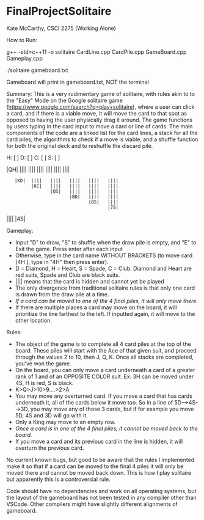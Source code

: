 # FinalProjectSolitaire

Kate McCarthy, CSCI 2275 (Working Alone)

How to Run: 

g++ -std=c++11 -o solitaire CardLine.cpp CardPile.cpp GameBoard.cpp Gameplay.cpp

./solitaire gameboard.txt

Gameboard will print in gameboard.txt, NOT the terminal

Summary:
This is a very rudimentary game of solitaire, with rules akin to to the "Easy" Mode on the Google solitaire game (https://www.google.com/search?q=play+solitaire), where a user can click a card, and if there is a viable move, it will move the card to that spot as opposed to having the user physically drag it around. The game functions by users typing in the card input to move a card or line of cards. The main components of the code are a linked list for the card lines, a stack for all the card piles, the algorithms to check if a move is viable, and a shuffle function for both the original deck and to reshuffle the discard pile. 


 H: [    ]   D: [    ]   C: [    ]   S: [    ]
 

|QH|   ||||  ||||   ||||   ||||   ||||   |||| 

       |KD|  ||||   ||||   ||||   ||||   ||||   
             |6C|   ||||   ||||   ||||   ||||   
                    |QS|   ||||   ||||   ||||
                           |8D|   ||||   ||||    
                                  |8S|   ||||  
                                         |7S|
                                         
||||   |4S|

Gameplay:
- Input "D" to draw, "S" to shuffle when the draw pile is empty, and "E" to Exit the game. Press enter after each input
- Otherwise, type in the card name WITHOUT BRACKETS (to move card [4H ], type in "4H" then press enter).
- D = Diamond, H = Heart, S = Spade, C = Club. Diamond and Heart are red suits, Spade and Club are black suits. 
- |||| means that the card is hidden and cannot yet be played
- The only divergence from traditional solitaire rules is that only one card is drawn from the draw pile at a time. 
- *If a card can be moved to one of the 4 final piles, it will only move there.*
- If there are multiple places a card may move on the board, it will prioritize the line farthest to the left. If inputted again, it will move to the other location.

Rules: 
- The object of the game is to complete all 4 card piles at the top of the board. These piles will start with the Ace of that given suit, and proceed through the values 2 to 10, then J, Q, K. Once all stacks are completed, you've won the game. 
- On the board, you can only move a card underneath a card of a greater rank of 1 and of an OPPOSITE COLOR suit. Ex: 3H can be moved under 4S, H is red, S is black. 
- K>Q>J>10>9....>2>A
- You may move any overturned card. If you move a card that has cards underneath it, all of the cards below it move too. So in a line of 5D-->4S-->3D, you may move any of those 3 cards, but if for example you move 5D, 4S and 3D will go with it. 
- Only a King may move to an empty row.
- *Once a card is in one of the 4 final piles, it cannot be moved back to the board.*
- If you move a card and its previous card in the line is hidden, it will overturn the previous card.

No current known bugs, but good to be aware that the rules I implemented make it so that if a card can be moved to the final 4 piles it will only be moved there and cannot be moved back down. This is how I play solitaire but apparently this is a controversial rule.  

Code should have no dependencies and work on all operating systems, but the layout of the gameboard has not been tested in any compiler other than VSCode. Other compilers might have slightly different alignments of gameboard. 



